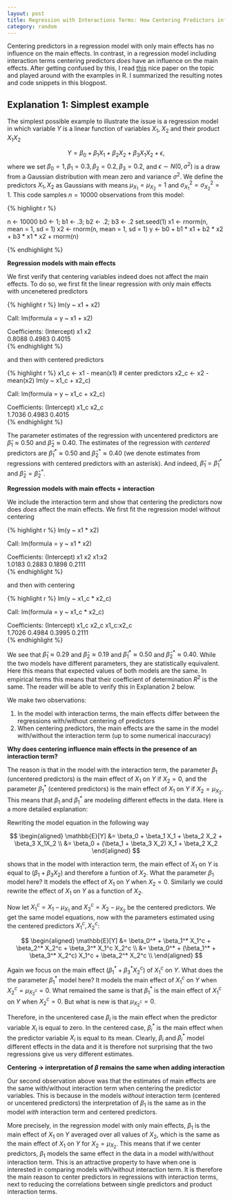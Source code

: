 ```yaml
---
layout: post
title: Regression with Interactions Terms: How Centering Predictors influences Main Effects
category: random
---
```


Centering predictors in a regression model with only main effects has no influence on the main effects. In contrast, in a regression model including interaction terms centering predictors *does* have an influence on the main effects. After getting confused by this, I read [this](https://amstat.tandfonline.com/doi/pdf/10.1080/10691898.2011.11889620) nice paper on the topic and played around with the examples in R. I summarized the resulting notes and code snippets in this blogpost.


Explanation 1: Simplest example
-----


The simplest possible example to illustrate the issue is a regression model in which variable $Y$ is a linear function of variables $X_1$, $X_2$ and their product $X_1X_2$

$$
Y = \beta_0 + \beta_1 X_1 + \beta_2 X_2 + \beta_3 X_1X_2 + \epsilon,
$$
where we set $\beta_0 = 1, \beta_1 = 0.3, \beta_2 = 0.2, \beta_3 = 0.2$, and $\epsilon \sim N(0, \sigma^2)$ is a draw from a Gaussian distribution with mean zero and variance $\sigma^2$. We define the predictors $X_1, X_2$ as Gaussians with means $\mu_{X_1} = \mu_{X_2} = 1$ and $\sigma^2_{X_1}=\sigma^2_{X_2}=1$. This code samples $n = 10000$ observations from this model:

{% highlight r %}

n <- 10000
b0 <- 1; b1 <- .3; b2 <- .2; b3 <- .2
set.seed(1)
x1 <- rnorm(n, mean = 1, sd = 1)
x2 <- rnorm(n, mean = 1, sd = 1)
y <- b0 + b1 * x1 + b2 * x2 + b3 * x1 * x2 + rnorm(n)

{% endhighlight %}


**Regression models with main effects**

We first verify that centering variables indeed does not affect the main effects. To do so, we first fit the linear regression with only main effects with uncenetered predictors

{% highlight r %}
lm(y ~ x1 + x2)

Call:
lm(formula = y ~ x1 + x2)

Coefficients:
(Intercept)           x1           x2  
     0.8088       0.4983       0.4015  
{% endhighlight %}

and then with centered predictors

{% highlight r %}
x1_c <- x1 - mean(x1) # center predictors
x2_c <- x2 - mean(x2)
lm(y ~ x1_c + x2_c)

Call:
lm(formula = y ~ x1_c + x2_c)

Coefficients:
(Intercept)         x1_c         x2_c  
     1.7036       0.4983       0.4015  
{% endhighlight %}


The parameter estimates of the regression with uncentered predictors are $\hat\beta_1 \approx 0.50$ and $\hat\beta_2 \approx 0.40$. The estimates of the regression with *centered* predictors are $\hat\beta_1^* \approx 0.50$ and $\hat\beta_2^* \approx 0.40$ (we denote estimates from regressions with centered predictors with an asterisk). And indeed, $\hat\beta_1 = \hat\beta_1^*$ and $\hat\beta_2 = \hat\beta_2^*$.


**Regression models with main effects + interaction**

We include the interaction term and show that centering the predictors now does *does* affect the main effects. We first fit the regression model without centering

{% highlight r %}
lm(y ~ x1 * x2)

Call:
lm(formula = y ~ x1 * x2)

Coefficients:
(Intercept)           x1           x2        x1:x2  
     1.0183       0.2883       0.1898       0.2111  
{% endhighlight %}

and then with centering

{% highlight r %}
lm(y ~ x1_c * x2_c)

Call:
lm(formula = y ~ x1_c * x2_c)

Coefficients:
(Intercept)         x1_c         x2_c    x1_c:x2_c  
     1.7026       0.4984       0.3995       0.2111  
{% endhighlight %}

We see that $\hat\beta_1 \approx 0.29$ and $\hat\beta_2 \approx 0.19$ and $\hat\beta_1^* \approx 0.50$ and $\hat\beta_2^* \approx 0.40$. While the two models have different parameters, they are statistically equivalent. Here this means that expected values of both models are the same. In empirical terms this means that their coefficient of determination $R^2$ is the same. The reader will be able to verify this in Explanation 2 below.

We make two observations: 

1. In the model with interaction terms, the main effects differ between the regressions with/without centering of predictors
2. When centering predictors, the main effects are the same in the model with/without the interaction term (up to some numerical inaccuracy)

**Why does centering influence main effects in the presence of an interaction term?**

The reason is that in the model with the interaction term, the parameter $\beta_1$ (uncentered predictors) is the main effect of $X_1$ on $Y$ if $X_2 = 0$, and the parameter $\beta_1^*$ (centered predictors) is the main effect of $X_1$ on $Y$ if $X_2 = \mu_{X_2}$. This means that $\beta_1$ and $\beta_1^*$ are modeling different effects in the data. Here is a more detailed explanation:

Rewriting the model equation in the following way

$$
\begin{aligned}
\mathbb{E}[Y] &= \beta_0 + \beta_1 X_1 + \beta_2 X_2 + \beta_3 X_1X_2 \\
              &= \beta_0 + (\beta_1 + \beta_3 X_2) X_1 + \beta_2 X_2
\end{aligned}
$$

shows that in the model with interaction term, the main effect of $X_1$ on $Y$ is equal to $(\beta_1 + \beta_3 X_2)$ and therefore a funtion of $X_2$. What the parameter $\beta_1$ model here? It models the effect of $X_1$ on $Y$ when $X_2 = 0$. Similarly we could rewrite the effect of $X_1$ on $Y$ as a function of $X_2$.

Now let $X_1^c = X_1 - \mu_{X_1}$ and $X_2^c = X_2 - \mu_{X_2}$ be the centered predictors. We get the same model equations, now with the parameters estimated using the centered predictors $X_1^c, X_2^c$:


$$
\begin{aligned}
\mathbb{E}[Y] &= \beta_0^* + \beta_1^* X_1^c + \beta_2^* X_2^c + \beta_3^* X_1^c X_2^c \\
              &= \beta_0^* + (\beta_1^* + \beta_3^*  X_2^c) X_1^c + \beta_2^*  X_2^c \\
\end{aligned}
$$

Again we focus on the main effect $(\beta_1^* + \beta_3^*  X_2^c)$ of $X_1^c$ on $Y$. What does the the parameter $\beta_1^*$ model here? It models the main effect of $X_1^c$ on $Y$ when $X_2^c = \mu_{X_2^c} = 0$. What remained the same is that $\beta_1^*$ is the main effect of $X_1^c$ on $Y$ when $X_2^c = 0$. But what is new is that $\mu_{X_2^c} = 0$.

Therefore, in the uncentered case $\beta_i$ is the main effect when the predictor variable $X_i$ is equal to zero. In the centered case, $\beta_i^*$ is the main effect when the predictor variable $X_i$ is equal to its mean. Clearly, $\beta_i$ and $\beta_i^*$ model different effects in the data and it is therefore not surprising that the two regressions give us very different estimates.


**Centering $\rightarrow$ interpretation of $\beta$ remains the same when adding interaction**

Our second observation above was that the estimates of main effects are the same with/without interaction term when centering the predictor variables. This is because in the models *without* interaction term (centered or uncentered predictors) the interpretation of $\beta_1$ is the same as in the model *with* interaction term and centered predictors.

More precisely, in the regression model with only main effects, $\beta_1$ is the main effect of $X_1$ on $Y$ averaged over all values of $X_2$, which is the same as the main effect of $X_1$ on $Y$ for $X_2 = \mu_{X_2}$. This means that if we center predictors, $\beta_1$ models the same effect in the data in a model with/without interaction term. This is an attractive property to have when one is interested in comparing models with/without interaction term. It is therefore the main reason to center predictors in regressions with interaction terms, next to reducing the correlations between single predictors and product interaction terms.


